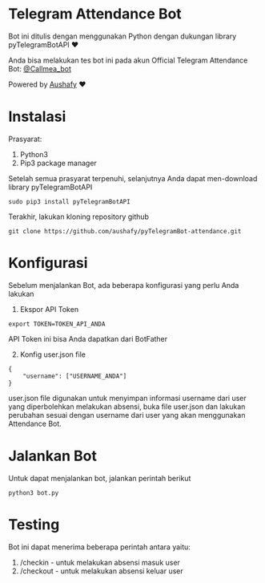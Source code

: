# Telegram Attendance Bot
Bot ini ditulis dengan menggunakan Python dengan dukungan library pyTelegramBotAPI ❤

Anda bisa melakukan tes bot ini pada akun Official Telegram Attendance Bot:
[@Callmea_bot](https://telegram.me/Callmea_bot)

Powered by [Aushafy](https://github.com/aushafy) ❤

# Instalasi

Prasyarat:
1. Python3
2. Pip3 package manager

Setelah semua prasyarat terpenuhi, selanjutnya Anda dapat men-download library pyTelegramBotAPI

```
sudo pip3 install pyTelegramBotAPI
```

Terakhir, lakukan kloning repository github

```
git clone https://github.com/aushafy/pyTelegramBot-attendance.git
```

# Konfigurasi

Sebelum menjalankan Bot, ada beberapa konfigurasi yang perlu Anda lakukan

1. Ekspor API Token

```
export TOKEN=TOKEN_API_ANDA
```
API Token ini bisa Anda dapatkan dari BotFather

2. Konfig user.json file

```
{
    "username": ["USERNAME_ANDA"] 
}
```

user.json file digunakan untuk menyimpan informasi username dari user yang diperbolehkan melakukan absensi, buka file user.json dan lakukan perubahan sesuai dengan username dari user yang akan menggunakan Attendance Bot.

# Jalankan Bot

Untuk dapat menjalankan bot, jalankan perintah berikut
```
python3 bot.py
```

# Testing

Bot ini dapat menerima beberapa perintah antara yaitu:
1. /checkin - untuk melakukan absensi masuk user
2. /checkout - untuk melakukan absensi keluar user